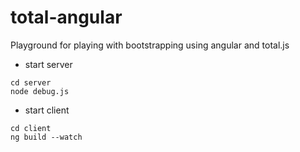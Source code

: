 # total-angular
Playground for playing with bootstrapping using angular and total.js

- start server
```
cd server
node debug.js
```

- start client
```
cd client
ng build --watch
```
